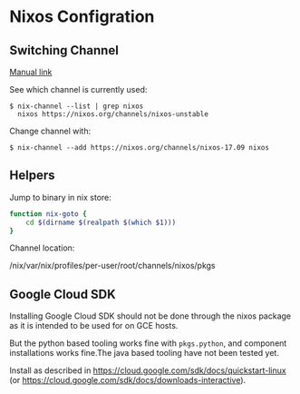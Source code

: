 # Nixos Configration


## Switching Channel

[Manual link](https://nixos.org/nixos/manual/#sec-upgrading)

See which channel is currently used:

    $ nix-channel --list | grep nixos
      nixos https://nixos.org/channels/nixos-unstable

Change channel with:

    $ nix-channel --add https://nixos.org/channels/nixos-17.09 nixos


## Helpers

Jump to binary in nix store:

```bash
function nix-goto {
    cd $(dirname $(realpath $(which $1)))
}

```

Channel location:

/nix/var/nix/profiles/per-user/root/channels/nixos/pkgs

## Google Cloud SDK

Installing Google Cloud SDK should not be done through the nixos package as it is 
intended to be used for on GCE hosts.

But the python based tooling works fine with `pkgs.python`, and component installations
works fine.The java based tooling have not been tested yet.

Install as described in https://cloud.google.com/sdk/docs/quickstart-linux (or
https://cloud.google.com/sdk/docs/downloads-interactive).



